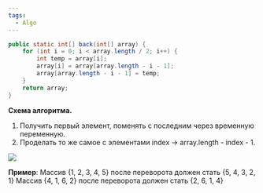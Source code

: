 ```yaml
---
tags:
  - Algo
---
```

```java
public static int[] back(int[] array) {  
    for (int i = 0; i < array.length / 2; i++) {  
        int temp = array[i];  
        array[i] = array[array.length - i - 1];  
        array[array.length - i - 1] = temp;  
    }  
    return array;  
}
```

**Схема алгоритма.**

1. Получить первый элемент, поменять с последним через временную переменную.
2. Проделать то же самое с элементами index -> array.length - index - 1.

[![](http://job4j.ru/api/images/imageTaskPreview?imageId=275)](http://job4j.ru/api/images/imageTaskSource?imageId=275)

**Пример**:
Массив {1, 2, 3, 4, 5} после переворота должен стать {5, 4, 3, 2, 1}
Массив {4, 1, 6, 2} после переворота должен стать {2, 6, 1, 4}